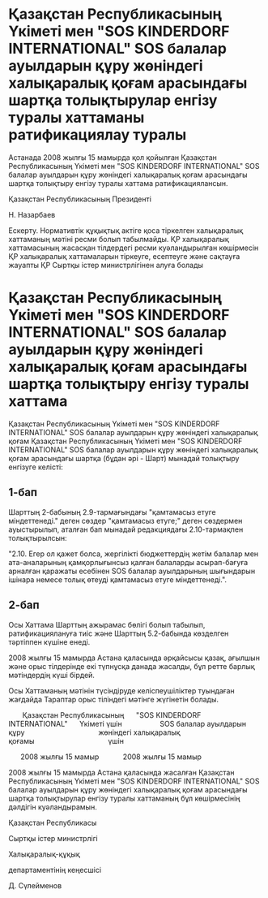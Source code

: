# Қазақстан Республикасының Үкіметі мен "SOS KINDERDORF INTERNATIONAL" SOS балалар ауылдарын құру жөніндегі халықаралық қоғам арасындағы шартқа толықтырулар енгізу туралы хаттаманы ратификациялау туралы

Астанада 2008 жылғы 15 мамырда қол қойылған Қазақстан Республикасының Үкіметі мен "SOS KINDERDORF INTERNATIONAL" SOS балалар ауылдарын құру жөніндегі халықаралық қоғам арасындағы шартқа толықтыру енгізу туралы хаттама ратификациялансын.

Қазақстан Республикасының Президенті

Н. Назарбаев

Ескерту. Нормативтік құқықтық актіге қоса тіркелген халықаралық хаттаманың мәтіні ресми болып табылмайды. ҚР халықаралық хаттамасының жасасқан тілдердегі ресми куәландырылған көшірмесін ҚР халықаралық хаттамаларын тіркеуге, есептеуге және сақтауға жауапты ҚР Сыртқы істер министрлігінен алуға болады

# Қазақстан Республикасының Үкіметі мен "SOS KINDERDORF INTERNATIONAL" SOS балалар ауылдарын құру жөніндегі халықаралық қоғам арасындағы шартқа толықтыру енгізу туралы хаттама

Қазақстан Республикасының Үкіметі мен "SOS KINDERDORF INTERNATIONAL" SOS балалар ауылдарын құру жөніндегі халықаралық қоғам Қазақстан Республикасының Үкіметі мен "SOS KINDERDORF INTERNATIONAL" SOS балалар ауылдарын құру жөніндегі халықаралық қоғам арасындағы шартқа (бұдан әрі - Шарт) мынадай толықтыру енгізуге келісті:

## 1-бап

Шарттың 2-бабының 2.9-тармағындағы "қамтамасыз етуге міндеттенеді." деген сөздер "қамтамасыз етуге;" деген сөздермен ауыстырылып, аталған бап мынадай редакциядағы 2.10-тармақпен толықтырылсын:

"2.10. Егер ол қажет болса, жергілікті бюджеттердің жетім балалар мен ата-аналарының қамқорлығынсыз қалған балаларды асырап-бағуға арналған қаражаты есебінен SOS балалар ауылдарының шығындарын ішінара немесе толық өтеуді қамтамасыз етуге міндеттенеді.".

## 2-бап

Осы Хаттама Шарттың ажырамас бөлігі болып табылып, ратификациялануға тиіс және Шарттың 5.2-бабында көзделген тәртіппен күшіне енеді.

2008 жылғы 15 мамырда Астана қаласында әрқайсысы қазақ, ағылшын және орыс тілдерінде екі түпнұсқа данада жасалды, бұл ретте барлық мәтіндердің күші бірдей.

Осы Хаттаманың мәтінін түсіндіруде келіспеушіліктер туындаған жағдайда Тараптар орыс тіліндегі мәтінге жүгінетін болады.

       Қазақстан Республикасының      "SOS KINDERDORF INTERNATIONAL"      Үкіметі үшін                   SOS балалар ауылдарын құру                                     жөніндегі халықаралық қоғамы                                     үшін

      2008 жылғы 15 мамыр            2008 жылғы 15 мамыр

2008 жылғы 15 мамырда Астана қаласында жасалған Қазақстан Республикасының Үкіметі мен "SOS KINDERDORF INTERNATIONAL" SOS балалар ауылдарын құру жөніндегі халықаралық қоғам арасындағы шартқа толықтырулар енгізу туралы хаттаманың бұл көшірмесінің дәлдігін куәландырамын.

Қазақстан Республикасы

Сыртқы істер министрлігі

Халықаралық-құқық

департаментінің кеңесшісі

Д. Сүлейменов

